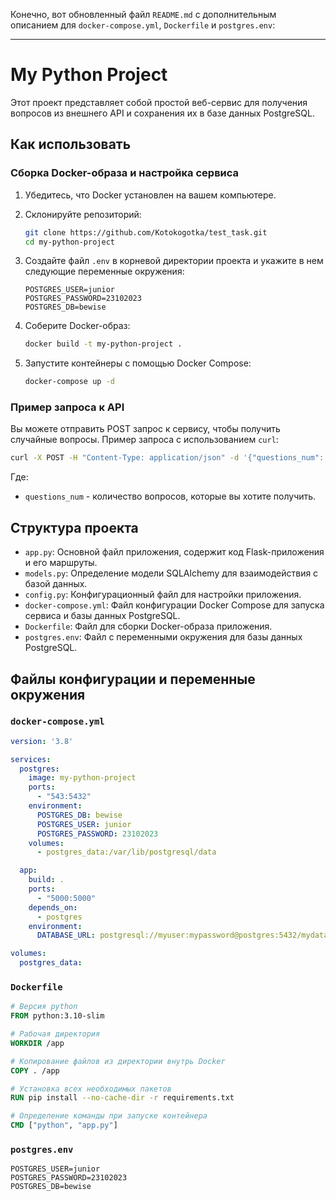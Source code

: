 Конечно, вот обновленный файл `README.md` с дополнительным описанием для `docker-compose.yml`, `Dockerfile` и `postgres.env`:

---

# My Python Project

Этот проект представляет собой простой веб-сервис для получения вопросов из внешнего API и сохранения их в базе данных PostgreSQL.

## Как использовать

### Сборка Docker-образа и настройка сервиса

1. Убедитесь, что Docker установлен на вашем компьютере.

2. Склонируйте репозиторий:
   ```bash
   git clone https://github.com/Kotokogotka/test_task.git
   cd my-python-project
   ```

3. Создайте файл `.env` в корневой директории проекта и укажите в нем следующие переменные окружения:
   ```env
   POSTGRES_USER=junior
   POSTGRES_PASSWORD=23102023
   POSTGRES_DB=bewise
   ```

4. Соберите Docker-образ:
   ```bash
   docker build -t my-python-project .
   ```

5. Запустите контейнеры с помощью Docker Compose:
   ```bash
   docker-compose up -d
   ```

### Пример запроса к API

Вы можете отправить POST запрос к сервису, чтобы получить случайные вопросы. Пример запроса с использованием `curl`:

```bash
curl -X POST -H "Content-Type: application/json" -d '{"questions_num": 3}' http://localhost:5433/api/questions
```

Где:
- `questions_num` - количество вопросов, которые вы хотите получить.

## Структура проекта

- `app.py`: Основной файл приложения, содержит код Flask-приложения и его маршруты.
- `models.py`: Определение модели SQLAlchemy для взаимодействия с базой данных.
- `config.py`: Конфигурационный файл для настройки приложения.
- `docker-compose.yml`: Файл конфигурации Docker Compose для запуска сервиса и базы данных PostgreSQL.
- `Dockerfile`: Файл для сборки Docker-образа приложения.
- `postgres.env`: Файл с переменными окружения для базы данных PostgreSQL.

## Файлы конфигурации и переменные окружения

### `docker-compose.yml`

```yaml
version: '3.8'

services:
  postgres:
    image: my-python-project
    ports:
      - "543:5432"
    environment:
      POSTGRES_DB: bewise
      POSTGRES_USER: junior
      POSTGRES_PASSWORD: 23102023
    volumes:
      - postgres_data:/var/lib/postgresql/data

  app:
    build: .
    ports:
      - "5000:5000"
    depends_on:
      - postgres
    environment:
      DATABASE_URL: postgresql://myuser:mypassword@postgres:5432/mydatabase

volumes:
  postgres_data:
```

### `Dockerfile`

```Dockerfile
# Версия python
FROM python:3.10-slim

# Рабочая директория
WORKDIR /app

# Копирование файлов из директории внутрь Docker
COPY . /app

# Установка всех необходимых пакетов
RUN pip install --no-cache-dir -r requirements.txt

# Определение команды при запуске контейнера
CMD ["python", "app.py"]
```

### `postgres.env`

```env
POSTGRES_USER=junior
POSTGRES_PASSWORD=23102023
POSTGRES_DB=bewise
```

